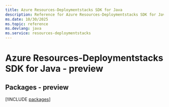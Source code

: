 ```yaml
---
title: Azure Resources-Deploymentstacks SDK for Java
description: Reference for Azure Resources-Deploymentstacks SDK for Java
ms.date: 10/30/2025
ms.topic: reference
ms.devlang: java
ms.service: resources-deploymentstacks
---
```

# Azure Resources-Deploymentstacks SDK for Java - preview
## Packages - preview
[!INCLUDE [packages](resources-deploymentstacks-index.md)]
